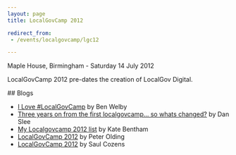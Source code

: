```yaml
---
layout: page
title: LocalGovCamp 2012

redirect_from:
 - /events/localgovcamp/lgc12

---
```


Maple House, Birmingham - Saturday 14 July 2012

LocalGovCamp 2012 pre-dates the creation of LocalGov Digital.

## Blogs

- [I Love #LocalGovCamp](http://bm.wel.by/2012/07/15/love-localgovcamp/) by Ben Welby
- [Three years on from the first localgovcamp… so whats changed?](https://danslee.wordpress.com/2012/07/10/hello-campers-three-years-on-from-localgovcamp-so-whats-changed/) by Dan Slee
- [My Localgovcamp 2012 list](https://benthamtowers.wordpress.com/2012/07/16/my-localgovcamp-2012-list/) by Kate Bentham
- [LocalGovCamp 2012](http://peterolding.blogspot.co.uk/2012/08/localgovcamp-2012.html) by Peter Olding
- [LocalGovCamp 2012](http://saulcozens.co.uk/localgovcamp-2012/) by Saul Cozens
